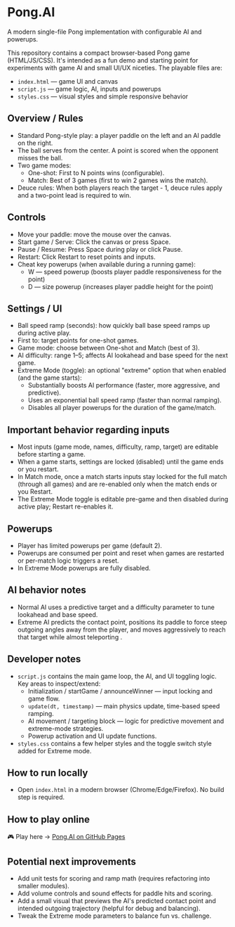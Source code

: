 # Pong.AI

A modern single-file Pong implementation with configurable AI and powerups.

This repository contains a compact browser-based Pong game (HTML/JS/CSS). It's intended as a fun demo and starting point for experiments with game AI and small UI/UX niceties. The playable files are:

- `index.html` — game UI and canvas
- `script.js` — game logic, AI, inputs and powerups
- `styles.css` — visual styles and simple responsive behavior

Overview / Rules
----------------
- Standard Pong-style play: a player paddle on the left and an AI paddle on the right.
- The ball serves from the center. A point is scored when the opponent misses the ball.
- Two game modes:
  - One-shot: First to N points wins (configurable).
  - Match: Best of 3 games (first to win 2 games wins the match).
- Deuce rules: When both players reach the target - 1, deuce rules apply and a two-point lead is required to win.

Controls
--------
- Move your paddle: move the mouse over the canvas.
- Start game / Serve: Click the canvas or press Space.
- Pause / Resume: Press Space during play or click Pause.
- Restart: Click Restart to reset points and inputs.
- Cheat key powerups (when available during a running game):
  - W — speed powerup (boosts player paddle responsiveness for the point)
  - D — size powerup (increases player paddle height for the point)

Settings / UI
-------------
- Ball speed ramp (seconds): how quickly ball base speed ramps up during active play.
- First to: target points for one-shot games.
- Game mode: choose between One-shot and Match (best of 3).
- AI difficulty: range 1–5; affects AI lookahead and base speed for the next game.
- Extreme Mode (toggle): an optional "extreme" option that when enabled (and the game starts):
  - Substantially boosts AI performance (faster, more aggressive, and predictive).
  - Uses an exponential ball speed ramp (faster than normal ramping).
  - Disables all player powerups for the duration of the game/match.

Important behavior regarding inputs
----------------------------------
- Most inputs (game mode, names, difficulty, ramp, target) are editable before starting a game.
- When a game starts, settings are locked (disabled) until the game ends or you restart.
- In Match mode, once a match starts inputs stay locked for the full match (through all games) and are re-enabled only when the match ends or you Restart.
- The Extreme Mode toggle is editable pre-game and then disabled during active play; Restart re-enables it.

Powerups
--------
- Player has limited powerups per game (default 2).
- Powerups are consumed per point and reset when games are restarted or per-match logic triggers a reset.
- In Extreme Mode powerups are fully disabled.

AI behavior notes
-----------------
- Normal AI uses a predictive target and a difficulty parameter to tune lookahead and base speed.
- Extreme AI predicts the contact point, positions its paddle to force steep outgoing angles away from the player, and moves aggressively to reach that target while almost teleporting .

Developer notes
---------------
- `script.js` contains the main game loop, the AI, and UI toggling logic. Key areas to inspect/extend:
  - Initialization / startGame / announceWinner — input locking and game flow.
  - `update(dt, timestamp)` — main physics update, time-based speed ramping.
  - AI movement / targeting block — logic for predictive movement and extreme-mode strategies.
  - Powerup activation and UI update functions.
- `styles.css` contains a few helper styles and the toggle switch style added for Extreme mode.

How to run locally
------------------
- Open `index.html` in a modern browser (Chrome/Edge/Firefox). No build step is required.

How to play online
------------------
🎮 Play here → [Pong.AI on GitHub Pages](https://sarthak213.github.io/Pong.AI/)


Potential next improvements
---------------------------
- Add unit tests for scoring and ramp math (requires refactoring into smaller modules).
- Add volume controls and sound effects for paddle hits and scoring.
- Add a small visual that previews the AI's predicted contact point and intended outgoing trajectory (helpful for debug and balancing).
- Tweak the Extreme mode parameters to balance fun vs. challenge.
